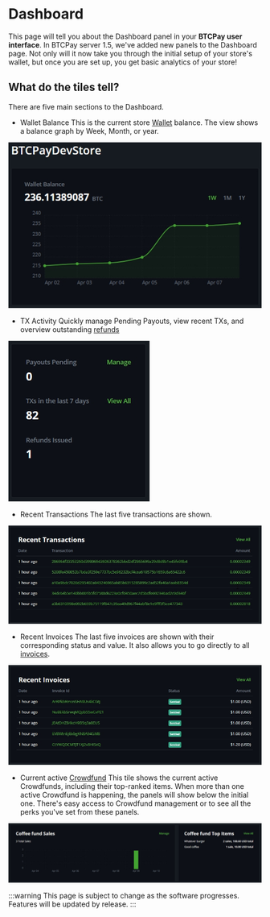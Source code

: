 # Dashboard 

This page will tell you about the Dashboard panel in your **BTCPay user interface**.
In BTCPay server 1.5, we've added new panels to the Dashboard page. 
Not only will it now take you through the initial setup of your store's wallet, but once you are set up, you get basic analytics of your store!



## What do the tiles tell?

There are five main sections to the Dashboard. 

* Wallet Balance 
    This is the current store [Wallet](Wallet.md) balance. 
    The view shows a balance graph by Week, Month, or year. 

![BTCPay Server Navigation](./img/dashboard/wallet-view.jpg "BTCPay Server Navigation")

* TX Activity 
    Quickly manage Pending Payouts, view recent TXs, and overview outstanding [refunds](Refund.md)

![BTCPay Server Navigation](./img/dashboard/tx-activity-view.jpg "BTCPay Server Navigation")

* Recent Transactions
    The last five transactions are shown.

![BTCPay Server Navigation](./img/dashboard/recent-tx-view.jpg "BTCPay Server Navigation")

* Recent Invoices
    The last five invoices are shown with their corresponding status and value.
    It also allows you to go directly to all [invoices](/Invoices.md). 

![BTCPay Server Navigation](./img/dashboard/recent-invoice-view.jpg "BTCPay Server Navigation")

* Current active [Crowdfund](Apps.md/#crowdfunding-app)
    This tile shows the current active Crowdfunds, including their top-ranked items. 
    When more than one active Crowdfund is happening, the panels will show below the initial one. 
    There's easy access to  Crowdfund management or to see all the perks you've set from these panels. 

![BTCPay Server Navigation](./img/dashboard/fund-full-view.jpg "BTCPay Server Navigation")


:::warning
This page is subject to change as the software progresses. Features will be updated by release.
:::